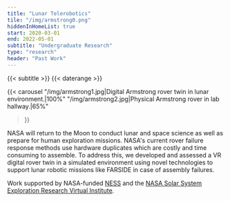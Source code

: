 ```yaml
---
title: "Lunar Telerobotics"
tile: "/img/armstrong0.png"
hiddenInHomeList: true
start: 2020-03-01
end: 2022-05-01
subtitle: "Undergraduate Research"
type: "research"
header: "Past Work"
---
```


{{< subtitle >}}
{{< daterange >}}

{{< carousel
    "/img/armstrong1.jpg|Digital Armstrong rover twin in lunar environment.|100%"
    "/img/armstrong2.jpg|Physical Armstrong rover in lab hallway.|65%"
>}}

NASA will return to the Moon to conduct lunar and space science as well as prepare for human exploration missions. NASA's current rover failure response methods use hardware duplicates which are costly and time consuming to assemble. To address this, we developed and assessed a VR digital rover twin in a simulated environment using novel technologies to support lunar robotic missions like FARSIDE in case of assembly failures.

Work supported by NASA-funded [NESS](https://www.colorado.edu/ness/about) and the [NASA Solar System Exploration Research Virtual Institute](https://sservi.nasa.gov/).